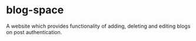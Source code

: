# blog-space
A website which provides functionality of adding, deleting and editing blogs on post authentication.
